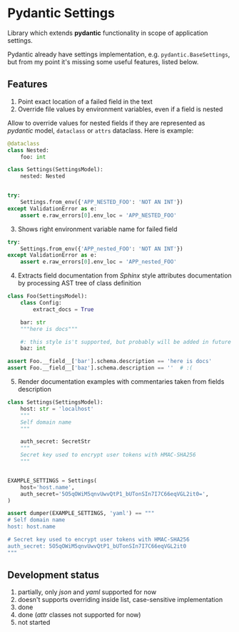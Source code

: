 # Pydantic Settings

Library which extends **pydantic** functionality in scope of application settings.

Pydantic already have settings implementation, e.g. `pydantic.BaseSettings`, but from my point it's missing some useful features, listed below.

## Features

1. Point exact location of a failed field in the text
2. Override file values by environment variables, even if a field is nested

Allow to override values for nested fields if they are represented as *pydantic* model, `dataclass` or `attrs` dataclass. Here is example:

```python
@dataclass
class Nested:
    foo: int

class Settings(SettingsModel):
    nested: Nested


try:
    Settings.from_env({'APP_NESTED_FOO': 'NOT AN INT'})
except ValidationError as e:
    assert e.raw_errors[0].env_loc = 'APP_NESTED_FOO'
```

3. Shows right environment variable name for failed field

```python
try:
    Settings.from_env({'APP_nested_FOO': 'NOT AN INT'})
except ValidationError as e:
    assert e.raw_errors[0].env_loc = 'APP_nested_FOO'
```

4. Extracts field documentation from *Sphinx* style attributes documentation by processing AST tree of class definition

```python
class Foo(SettingsModel):
    class Config:
        extract_docs = True

    bar: str
    """here is docs"""

    #: this style is't supported, but probably will be added in future
    baz: int

assert Foo.__field__['bar'].schema.description == 'here is docs'
assert Foo.__field__['baz'].schema.description == ''  # :(
```

5. Render documentation examples with commentaries taken from fields description

```python
class Settings(SettingsModel):
    host: str = 'localhost'
    """
    Self domain name
    """

    auth_secret: SecretStr
    """
    Secret key used to encrypt user tokens with HMAC-SHA256
    """


EXAMPLE_SETTINGS = Settings(
    host='host.name',
    auth_secret='5O5qOWiM5qnvUwvQtP1_bUTonSIn7I7C66eqVGL2it0=',
)

assert dumper(EXAMPLE_SETTINGS, 'yaml') == """
# Self domain name
host: host.name

# Secret key used to encrypt user tokens with HMAC-SHA256
auth_secret: 5O5qOWiM5qnvUwvQtP1_bUTonSIn7I7C66eqVGL2it0
"""
```

## Development status

1. partially, only *json* and *yaml* supported for now
2. doesn't supports overriding inside list, case-sensitive implementation
3. done
4. done (*attr* classes not supported for now)
5. not started